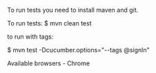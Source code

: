 
To run tests you need to install maven and git.

To run tests:
 $ mvn clean test

to run with tags:

$ mvn test -Dcucumber.options="--tags @signIn"

Available browsers - Chrome



